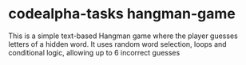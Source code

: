 # codealpha-tasks hangman-game
This is a simple text-based Hangman game where the player guesses letters of a hidden word. It uses random word selection, loops and conditional logic, allowing up to 6 incorrect guesses
